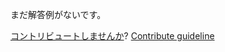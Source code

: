 
まだ解答例がないです。

[コントリビュートしませんか](https://github.com/BFEdev/BFE.dev-solutions/blob/main/question/what-is-xss-how-to-prevent-it_ja.md)?  [Contribute guideline](https://github.com/BFEdev/BFE.dev-solutions#how-to-contribute)
